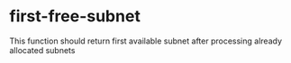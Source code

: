 # first-free-subnet

This function should return first available subnet after processing already allocated subnets
